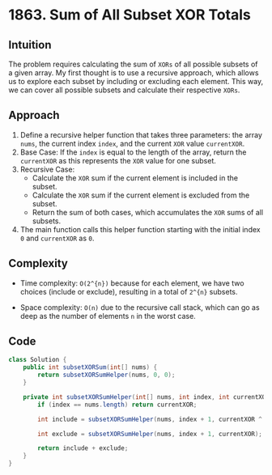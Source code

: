 # 1863. Sum of All Subset XOR Totals

## Intuition

The problem requires calculating the sum of `XORs` of all possible subsets of a given array. My first thought is to use a recursive approach, which allows us to explore each subset by including or excluding each element. This way, we can cover all possible subsets and calculate their respective `XORs`.

## Approach

1. Define a recursive helper function that takes three parameters: the array `nums`, the current index `index`, and the current `XOR` value `currentXOR`.
2. Base Case: If the `index` is equal to the length of the array, return the `currentXOR` as this represents the `XOR` value for one subset.
3. Recursive Case:
   - Calculate the `XOR` sum if the current element is included in the subset.
   - Calculate the `XOR` sum if the current element is excluded from the subset.
   - Return the sum of both cases, which accumulates the `XOR` sums of all subsets.
4. The main function calls this helper function starting with the initial index `0` and `currentXOR` as `0`.

## Complexity

- Time complexity: `O(2^{n})` because for each element, we have two choices (include or exclude), resulting in a total of `2^{n}` subsets.

- Space complexity: `O(n)` due to the recursive call stack, which can go as deep as the number of elements `n` in the worst case.

## Code

```java
class Solution {
    public int subsetXORSum(int[] nums) {
        return subsetXORSumHelper(nums, 0, 0);
    }

    private int subsetXORSumHelper(int[] nums, int index, int currentXOR) {
        if (index == nums.length) return currentXOR;

        int include = subsetXORSumHelper(nums, index + 1, currentXOR ^ nums[index]);

        int exclude = subsetXORSumHelper(nums, index + 1, currentXOR);

        return include + exclude;
    }
}
```
